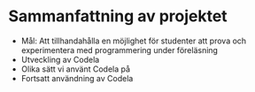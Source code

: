 # Sammanfattning av projektet

- Mål: Att tillhandahålla en möjlighet för studenter att prova och experimentera med programmering under föreläsning
- Utveckling av Codela
- Olika sätt vi använt Codela på
- Fortsatt användning av Codela